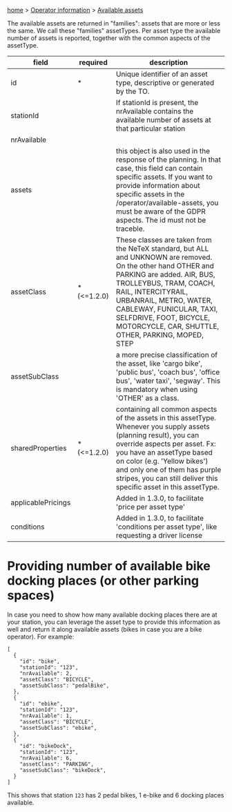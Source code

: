 [home](https://github.com/TOMP-WG/TOMP-API/wiki/) > [Operator information](Operator-information.md) > [Available assets](Available-assets.md) 

The available assets are returned in "families": assets that are more or less the same. We call these "families" assetTypes. Per asset type the available number of assets is reported, together with the common aspects of the assetType. 

| field | required | description |
| ----- | -------- | ----------- |
| id    | * | Unique identifier of an asset type, descriptive or generated by the TO.  |
| stationId | | If stationId is present, the nrAvailable contains the available number of assets at that particular station
| nrAvailable | | 
| assets | | this object is also used in the response of the planning. In that case, this field can contain specific assets. If you want to provide information about specific assets in the /operator/available-assets, you must be aware of the GDPR aspects. The id must not be traceble. |
| assetClass | * (<=1.2.0) | These classes are taken from the NeTeX standard, but ALL and UNKNOWN are removed. On the other hand OTHER and PARKING are added. AIR, BUS, TROLLEYBUS, TRAM, COACH, RAIL, INTERCITYRAIL, URBANRAIL, METRO, WATER, CABLEWAY, FUNICULAR, TAXI, SELFDRIVE, FOOT, BICYCLE, MOTORCYCLE, CAR, SHUTTLE, OTHER, PARKING, MOPED, STEP |
| assetSubClass	|  | a more precise classification of the asset, like 'cargo bike', 'public bus', 'coach bus', 'office bus', 'water taxi', 'segway'. This is mandatory when using 'OTHER' as a class. |
| sharedProperties | * (<=1.2.0) | containing all common aspects of the assets in this assetType. Whenever you supply assets (planning result), you can override aspects per asset. Fx: you have an assetType based on color (e.g. 'Yellow bikes') and only one of them has purple stripes, you can still deliver this specific asset in this assetType. |
| applicablePricings | | Added in 1.3.0, to facilitate 'price per asset type' |
| conditions | | Added in 1.3.0, to facilitate 'conditions per asset type', like requesting a driver license |

# Providing number of available bike docking places (or other parking spaces)
In case you need to show how many available docking places there are at your station, you can leverage the asset type to provide this information as well and return it along available assets (bikes in case you are a bike operator). For example:

```
[
  {
    "id": "bike",
    "stationId": "123",
    "nrAvailable": 2,
    "assetClass": "BICYCLE",
    "assetSubClass": "pedalBike",
  },
  {
    "id": "ebike",
    "stationId": "123",
    "nrAvailable": 1,
    "assetClass": "BICYCLE",
    "assetSubClass": "ebike",
  },
  {
    "id": "bikeDock",
    "stationId": "123",
    "nrAvailable": 6,
    "assetClass": "PARKING",
    "assetSubClass": "bikeDock",
  }
]
```

This shows that station `123` has 2 pedal bikes, 1 e-bike and 6 docking places available.